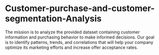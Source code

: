 # Customer-purchase-and-customer-segmentation-Analysis
The mission is to analyze the provided dataset containing customer information and purchasing behavior to make informed decisions. Our goal is to identify patterns, trends, and correlations that will help your company optimize its marketing efforts and increase offer acceptance rates.
